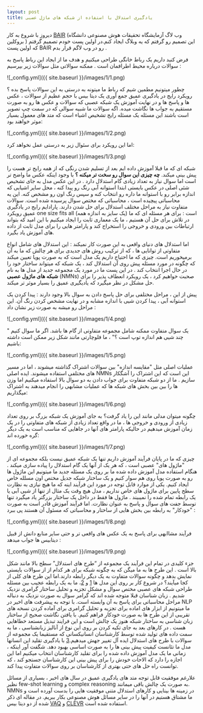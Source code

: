 ```yaml
---
layout: post
title: یادگیری استدلال با استفاده از شبکه های ماژل عصبی
---
```

دیروز با شروع به کار [BAIR]( http://bair.berkeley.edu/) (وب لاگ آزمایشگاه تحقیقات هوش مصنوعی دانشگاه بروکلین ) این تصمیم رو گرفتم که یه وبلاگ ایجاد کنم.در اولین پست خودم تصمیم گرفتم که اولین پست BAIR رو در وب لاگم قرار بدم .

فرض کنید داریم یک رباط خانگی طراحی میکنیم و هدف ما از ایجاد این رباط پاسخ به سوالات درباره محیط اطرافمان است . ممکنه سوالاتی مثل سوالات زیر بپرسیم :

![_config.yml]({{ site.baseurl }}/images/1/1.png)

چطور میتونیم مطمین شیم که رباط ما میتونه به درستی به این سوالات پاسخ بده ؟ رویکرد رایج در یادگیری عمیق جمع آوری یک دیتا بیس با حجم عظیم از سوالات ، عکس ها و پاسخ ها و در نهایت آموزش یک شبکه عصبی که سوالات و عکس ها رو به صورت مستقیم به جواب ها نگاشت میده. اگه سوالات ما شبیه سوالی که در سمت چپ تصویر است باشند این مسئله یک مسئله رایج تشخیص اشیاء است که متد های معمول بسیار موثر خواهند بود:

![_config.yml]({{ site.baseurl }}/images/1/2.png)

اما این رویکرد برای سئوال زیر به درستی عمل نخواهد کرد:

![_config.yml]({{ site.baseurl }}/images/1/3.png)

شبکه ای که ما قبلا آموزش داده ایم بعد از تسلیم شدن رنگی که از همه رایج تر هست را پیش بینی میکند. **چه چیزی این سوال رو سخت تر میکنه ؟** با وجود اینکه عکس ما واضح تر است اما سوال نیاز به تعداد زیادی گام استدلال دارد . در این عکس مدل به جای تشخیص شئی اصلی در عکس بایستی ابتدا استوانه آبی رنگ رو پیدا کنه ، محل سایر اشیایی که اندازه برابر رو با استوانه ما داره رو انتخاب کنه و سپس رنگ اون رو مشخص کنه.
این یه محاسباتی پیچیده است ، محاسباتی که مختص سوال پرسیده شده است. سوالات متفاوت نیاز به مراحل مختلف استدلال برای حل شدن دارند.
پارادایم رایج در یادگیری عمیق رویکرد one size fits all (یک سایز به اندازه همه) است : برای هر مسئله ای که ما در تلاش برای حل آن هستیم ، ما یک معماری ثابت را ایجاد میکنیم با این امید که بتواند ارتباطات بین ورودی و خروجی را استخراج کند و پارامتر هایی را برای مدل ثابت از داده های آموزش یاد بگیرد.

 اما استدلال های دنیای واقعی به این صورت کار نمیکند : این استدلال های شامل انواع متفاوتی از توانایی ها ، که از ترکیب روش های جدیدی برای هر چالش که ما به آن برمیخوریم است. چیزی که ما احتیاج داریم یک مدل است که به صورت پویا تعیین میکند که چگونه در مورد مسئله پیش روی آن استدلال کند ، یک شبکه که میتواند ساختار خود را در حال اجرا انتخاب کند . در این پست ما در مورد یک مجموعه جدید از مدل ها به نام **شبکه های ماژول عصبی** (NMNs) صحبت خواهیم کرد ، یک رویکرد انعطاف پذیر را برای حل مشکل در نظر میگیرد که یادیگیری عمیق را بسیار موثر تر میکند.

پیش از این ، مراحل مختلفی برای حل پاسخ دادن به سوال بالا وجود دارند : پیدا کردن یک استوانه آبی ، پیدا کردن شیی با اندازه مشابه و در نهایت مشخص کردن رنگ آن. این مراحل رو میشه به صورت زیر نشان داد :

![_config.yml]({{ site.baseurl }}/images/1/4.png)

یک سوال متفاوت ممکنه شامل مجموعه متفاوتی از گام ها باشد. اگر ما سوال کنیم " چند شیی هم اندازه توپ است ؟" ، ما فلوچارتی مانند شکل زیر ممکن است داشته باشیم:

![_config.yml]({{ site.baseurl }}/images/1/5.png)

 عملیات اصلی مثل "مقایسه اندازه" بین سوالات اشتراک گذاشته میشوند ، اما در مسیر های مختلفی استفاده میشوند. ایده اصلی NMNs  این است که این اشتراک را آشگکار سازیم . ما از دو شبکه متفاوت برای جواب دادن به دو سوال بالا استفاده میکنیم  اما وزن ها را بین بین بخش های شبکه ها که عملیات مشابهی را انجام میدهند به اشتراک میگذاریم:
 
 ![_config.yml]({{ site.baseurl }}/images/1/6.png)
 
 چگونه میتوان مدلی  مانند این را یاد گرفت؟ به جای آموزش یک شبکه بزرگ بر روی تعداد زیادی از ورودی و خروجی ها ، ما در واقع تعداد زیادی از شبکه های متفاوتی را در یک زمان آموزش میدهیم در حالیکه پارامتر های آنها در جاهایی که مناسب است به یک دیگر گره خورده اند:

![_config.yml]({{ site.baseurl }}/images/1/7.png)

چیزی که ما در پایان فرآیند آموزش داریم تنها یک شبکه عمیق  نیست بلکه مجموعه ای از "ماژول های" عصبی است ، که هر یک از آنها یک گام استدلال را پیاده سازی میکند . هنگام استفاده مدل آموزش داده شده ما بر روی یک مسئله جدید ما میتونیم این ماژول ها رو به صورت پویا روی هم سوار کنیم و یک ساختار شبکه جدیل مختص اون مسلله خاص ایجاد کنیم.
یکی از موارد قابل توجه در مورد این فرآیند اینه که ما هیچ نیازی به نظارت سطح پایین برای ماژول های خاص نداریم ، مدل هیچ وقت یک مثال از  تنها از شیی آبی یا یک رابطه  تمام شده را نمیبیند . ماژول ها فقط در داخل یک ساختار بزرگتر یاد میگیرد تنها توسط جفت های سوال و پاسخ به عنوان نظارت. اما فرآیند آموزش قادر است به صورت "خودکار" به رابطه بین بخش هایی از ساختار و محاسباتی که مسئول آن هستند پی ببرد :

![_config.yml]({{ site.baseurl }}/images/1/8.png)

فرآیند مشاابهی برای پاسخ به یک عکس های واقعی تر و حتی سایر منابع دانش از قبیل دیتابیس ها   جواب میدهد :

![_config.yml]({{ site.baseurl }}/images/1/9.png)

جزء کلیدی در تمام این فرآیند یک مجموعه از “طرح های استدلال” سطح بالا مانند شکل بالا است . این طرح ها به ما میگن که به چگونه شبکه برای هر کدام از از سوالات بایستی نمایش بدهد و چگونه سوالات متفاوت به یک دیگر رابطه دارند.اما این طرح های کلی از کجا میآیند؟
در شروع کار بر روی این مدل ها [1](https://arxiv.org/abs/1511.02799) و [2](https://arxiv.org/abs/1601.01705)، ما به یک رابطه عجیب بین مسئله طراحی شبکه های عصبی مختص سوال و مشکل تجزیه و تحلیل  ساختار گرامری نزدیک شدیم . زبان شناسان قبلا متوجه شده اند که گرامر سوال به صورت نزدیک به دنباله مراحل محاسباتی برای پاسخ به آن وابسته است.  با توجه به پیشرفت های اخیر در NLP ما میتونیم از ابزار های اماده برای تجزیه و تحلیل گرامری برای آماده کردن نسخه های تقریبی از این طرح ها به صورت خودکار فراهم کنیم.
با یافتن نگاشت صحیح از ساختار زبان شناسی به ساختار شبکه هنوز یک چالش است و این فرایند تبدیل مستعد خطاهایی هست . در کارهای بعد به جای تکیه کردن بر روی این نوع از آنالیز زبانشناسی ، ما به سمت داده های تولید شده توسط کارشناسان انسانیکسانی که مستقیما یک مجموعه از سوالات با طرح های استدلال ایده آل تغییر جهش میدهیم.[3]( https://arxiv.org/abs/1611.09978) با یادگیری تقلید این انسانها مدل ما تئانست کیفیت پیش بینی ها را به صورت اساسی بهبود دهد. شگفت آور اینکه ، زمانی ما یک مدل آموزش داده شده را برای تقلید کارشناسان انتخاب میکنیم اما این اجازه را دارد که الاحات خودش را برای پیش بینی این کارشناسان جستجو کند ، که توانست راه حل های حتی بهتری از کارشناسان بر روی سوالات متفاوت پیدا کند.

علارغم موفقیت قابل توجه متد های یادگیری عمیق در سال های اخیر ، بسیاری از مسائل نظیر  few-shot learning و complex reasoning به صورت یک چالش باقی میمانند. NMNs در زمینه ها بینایی و کارهای استدلال متنی موفقیت هایی را بدست آورده است و ما مشتاق هستیم در آنها را در سایر  مسائل هوش مصنوعی بکار ببریم.
در مقاله ای ذکر شده از دو دیتا بیس [VAQ]( http://www.visualqa.org/) و [CLEVR](http://cs.stanford.edu/people/jcjohns/clevr/) استفاده شده است.




